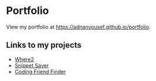 # Portfolio
View my portfolio at https://adnanyousef.github.io/portfolio.

## Links to my projects
- [Where2](https://adnanyousef.github.io/Where2)
- [Snippet Saver](https://snippet-web.herokuapp.com/)
- [Coding Friend Finder](https://hidden-earth-46755.herokuapp.com/)
  
